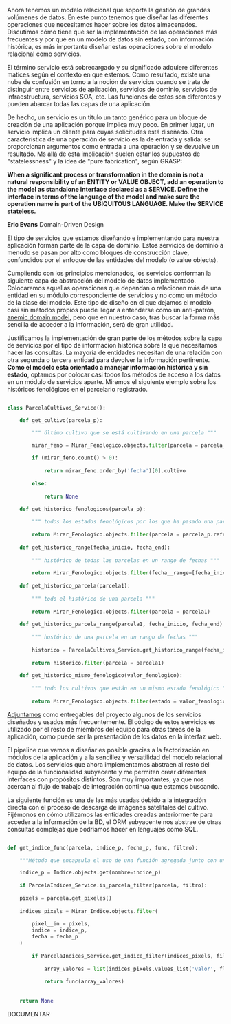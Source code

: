 Ahora tenemos un modelo relacional que soporta la gestión de grandes volúmenes de datos. En este punto tenemos que diseñar las diferentes operaciones que necesitamos hacer sobre los datos almacenados. Discutimos cómo tiene que ser la implementación de las operaciones más frecuentes y por qué en un modelo de datos sin estado, con información histórica, es más importante diseñar estas operaciones sobre el modelo relacional como servicios.

El término servicio está sobrecargado y su significado adquiere diferentes matices según el contexto en que estemos. Como resultado, existe una nube de confusión en torno a la noción de servicios cuando se trata de distinguir entre servicios de aplicación, servicios de dominio, servicios de infraestructura, servicios SOA, etc. Las funciones de estos son diferentes y pueden abarcar todas las capas de una aplicación.

De hecho, un servicio es un título un tanto genérico para un bloque de creación de una aplicación porque implica muy poco. En primer lugar, un servicio implica un cliente para cuyas solicitudes está diseñado. Otra característica de una operación de servicio es la de entrada y salida: se proporcionan argumentos  como entrada a una operación y se devuelve un resultado. Ms allá de esta implicación suelen estar los supuestos de "statelessness" y la idea de "pure fabrication", según GRASP:

**When a significant process or transformation in the domain is not a natural responsibility of an ENTITY or VALUE OBJECT, add an operation to the model as standalone interface declared as a SERVICE. Define the interface in terms of the language of the model and make sure the operation name is part of the UBIQUITOUS LANGUAGE. Make the SERVICE stateless.**

**Eric Evans** Domain-Driven Design

El tipo de servicios que estamos diseñando e implementando para nuestra aplicación forman parte de la capa de dominio. Estos servicios de dominio a menudo se pasan por alto como bloques de construcción clave, confundidos por el enfoque de las entidades del modelo (o value objects).

Cumpliendo con los principios mencionados, los servicios conforman la siguiente capa de abstracción del modelo de datos implementado. Colocaremos aquellas operaciones que dependan o relacionen más de una entidad en su módulo correspondiente de servicios y no como un método de la clase del modelo. Este tipo de diseño en el que dejamos el modelo casi sin métodos propios puede llegar a entenderse como un anti-patrón, [anemic domain model](http://martinfowler.com/bliki/AnemicDomainModel.html), pero que en nuestro caso, tras buscar la forma más sencilla de acceder a la información, será de gran utilidad.

Justificamos la implementación de gran parte de los métodos sobre la capa de servicios por el tipo de información histórica sobre la que necesitamos hacer las consultas. La mayoría de entidades necesitan de una relación con otra segunda o tercera entidad para devolver la información pertinente. **Como el modelo está orientado a manejar información histórica y sin estado**, optamos por colocar casi todos los métodos de acceso a los datos en un módulo de servicios aparte. Miremos el siguiente ejemplo sobre los históricos fenológicos en el parcelario registrado.

```python

class ParcelaCultivos_Service():

	def get_cultivo(parcela_p):

		""" último cultivo que se está cultivando en una parcela """

		mirar_feno = Mirar_Fenologico.objects.filter(parcela = parcela_p.idx)
	
		if (mirar_feno.count() > 0):
	
			return mirar_feno.order_by('fecha')[0].cultivo
	
		else:
	
			return None

	def get_historico_fenologicos(parcela_p):
	
		""" todos los estados fenológicos por los que ha pasado una parcela """
	
		return Mirar_Fenologico.objects.filter(parcela = parcela_p.referencia)
	
	def get_historico_range(fecha_inicio, fecha_end):
	
		""" histórico de todas las parcelas en un rango de fechas """
	
		return Mirar_Fenologico.objects.filter(fecha__range=[fecha_inicio, fecha_end])
	
	def get_historico_parcela(parcela1):
	
		""" todo el histórico de una parcela """
	
		return Mirar_Fenologico.objects.filter(parcela = parcela1)
	
	def get_historico_parcela_range(parcela1, fecha_inicio, fecha_end):
	
		""" hostórico de una parcela en un rango de fechas """
	
		historico = ParcelaCultivos_Service.get_historico_range(fecha_inicio, fecha_end)
	
		return historico.filter(parcela = parcela1)
	
	def get_historico_mismo_fenologico(valor_fenologico):
	
		""" todo los cultivos que están en un mismo estado fenológico """
	
		return Mirar_Fenologico.objects.filter(estado = valor_fenologico)

```

[Adjuntamos](https://github.com/alesteba/tfg/tree/main/entregables/services) como entregables del proyecto algunos de los servicios diseñados y usados más frecuentemente. El código de estos servicios es utilizado por el resto de miembros del equipo para otras tareas de la aplicación, como puede ser la presentación de los datos en la interfaz web.

El pipeline que vamos a diseñar es posible gracias a la factorización en módulos de la aplicación y a la sencillez y versatilidad del modelo relacional de datos. Los servicios que ahora implementamos abstraen al resto del equipo de la funcionalidad subyacente y me permiten crear diferentes interfaces con propósitos distintos. Son muy importantes, ya que nos acercan al flujo de trabajo de integración continua que estamos buscando.

La siguiente función es una de las más usadas debido a la integración directa con el proceso de descarga de imágenes satelitales del cultivo. Fijémonos en cómo utilizamos las entidades creadas anteriormente para acceder a la información de la BD, el ORM subyacente nos abstrae de otras consultas complejas que podríamos hacer en lenguajes como SQL.

```python

def get_indice_func(parcela, indice_p, fecha_p, func, filtro):

	"""Método que encapsula el uso de una función agregada junto con un filtro """

	indice_p = Indice.objects.get(nombre=indice_p) 
	
	if ParcelaIndices_Service.is_parcela_filter(parcela, filtro):
	
	pixels = parcela.get_pixeles()
	
	indices_pixels = Mirar_Indice.objects.filter(
	
		pixel__in = pixels, 
		indice = indice_p, 
		fecha = fecha_p
	)
	
		if ParcelaIndices_Service.get_indice_filter(indices_pixels, filtro):
		
			array_valores = list(indices_pixels.values_list('valor', flat=True))
		
			return func(array_valores)
		
	
	return None

```

DOCUMENTAR